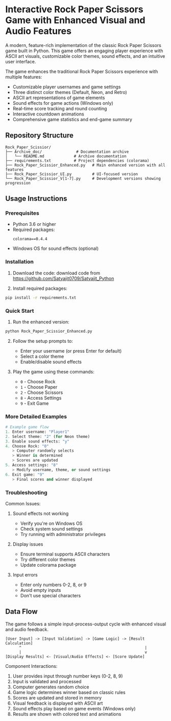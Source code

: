 # Interactive Rock Paper Scissors Game with Enhanced Visual and Audio Features

A modern, feature-rich implementation of the classic Rock Paper Scissors game built in Python. This game offers an engaging player experience with ASCII art visuals, customizable color themes, sound effects, and an intuitive user interface.

The game enhances the traditional Rock Paper Scissors experience with multiple features:
- Customizable player usernames and game settings
- Three distinct color themes (Default, Neon, and Retro)
- ASCII art representations of game elements
- Sound effects for game actions (Windows only)
- Real-time score tracking and round counting
- Interactive countdown animations
- Comprehensive game statistics and end-game summary

## Repository Structure
```
Rock_Paper_Scissior/
├── Archive_doc/               # Documentation archive
│   └── README.md             # Archive documentation
├── requirements.txt          # Project dependencies (colorama)
├── Rock_Paper_Scissior_Enhanced.py   # Main enhanced version with all features
├── Rock_Paper_Scissior_UI.py         # UI-focused version
└── Rock_Paper_Scissior_V[1-7].py     # Development versions showing progression
```

## Usage Instructions
### Prerequisites
- Python 3.6 or higher
- Required packages:
  ```
  colorama==0.4.4
  ```
- Windows OS for sound effects (optional)

### Installation
1. Download the code:
download code from [https://github.com/Satyajit0709/Satyajit_Python ](https://github.com/Satyajit0709/Satyajit_Python/tree/master/Rock_Paper_Scissior)

2. Install required packages:
```bash
pip install -r requirements.txt
```

### Quick Start
1. Run the enhanced version:
```bash
python Rock_Paper_Scissior_Enhanced.py
```

2. Follow the setup prompts to:
   - Enter your username (or press Enter for default)
   - Select a color theme
   - Enable/disable sound effects

3. Play the game using these commands:
   - `0` - Choose Rock
   - `1` - Choose Paper
   - `2` - Choose Scissors
   - `8` - Access Settings
   - `9` - Exit Game

### More Detailed Examples
```python
# Example game flow
1. Enter username: "Player1"
2. Select theme: "2" (for Neon theme)
3. Enable sound effects: "y"
4. Choose Rock: "0"
   > Computer randomly selects
   > Winner is determined
   > Scores are updated
5. Access settings: "8"
   > Modify username, theme, or sound settings
6. Exit game: "9"
   > Final scores and winner displayed
```

### Troubleshooting
Common Issues:
1. Sound effects not working
   - Verify you're on Windows OS
   - Check system sound settings
   - Try running with administrator privileges

2. Display issues
   - Ensure terminal supports ASCII characters
   - Try different color themes
   - Update colorama package

3. Input errors
   - Enter only numbers 0-2, 8, or 9
   - Avoid empty inputs
   - Don't use special characters

## Data Flow
The game follows a simple input-process-output cycle with enhanced visual and audio feedback.

```ascii
[User Input] -> [Input Validation] -> [Game Logic] -> [Result Calculation]
      ^                                                      |
      |                                                      v
[Display Results] <- [Visual/Audio Effects] <- [Score Update]
```

Component Interactions:
1. User provides input through number keys (0-2, 8, 9)
2. Input is validated and processed
3. Computer generates random choice
4. Game logic determines winner based on classic rules
5. Scores are updated and stored in memory
6. Visual feedback is displayed with ASCII art
7. Sound effects play based on game events (Windows only)
8. Results are shown with colored text and animations
